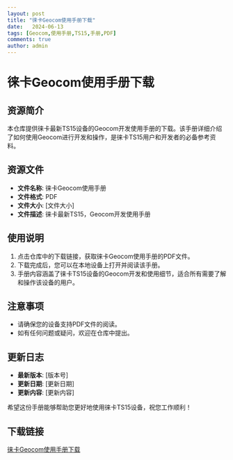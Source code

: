 ```yaml
---
layout: post
title: "徕卡Geocom使用手册下载"
date:   2024-06-13
tags: [Geocom,使用手册,TS15,手册,PDF]
comments: true
author: admin
---
```

# 徕卡Geocom使用手册下载

## 资源简介

本仓库提供徕卡最新TS15设备的Geocom开发使用手册的下载。该手册详细介绍了如何使用Geocom进行开发和操作，是徕卡TS15用户和开发者的必备参考资料。

## 资源文件

- **文件名称**: 徕卡Geocom使用手册
- **文件格式**: PDF
- **文件大小**: [文件大小]
- **文件描述**: 徕卡最新TS15，Geocom开发使用手册

## 使用说明

1. 点击仓库中的下载链接，获取徕卡Geocom使用手册的PDF文件。
2. 下载完成后，您可以在本地设备上打开并阅读该手册。
3. 手册内容涵盖了徕卡TS15设备的Geocom开发和使用细节，适合所有需要了解和操作该设备的用户。

## 注意事项

- 请确保您的设备支持PDF文件的阅读。
- 如有任何问题或疑问，欢迎在仓库中提出。

## 更新日志

- **最新版本**: [版本号]
- **更新日期**: [更新日期]
- **更新内容**: [更新内容]

希望这份手册能够帮助您更好地使用徕卡TS15设备，祝您工作顺利！

## 下载链接

[徕卡Geocom使用手册下载](https://pan.quark.cn/s/c7227ef4ceb9)